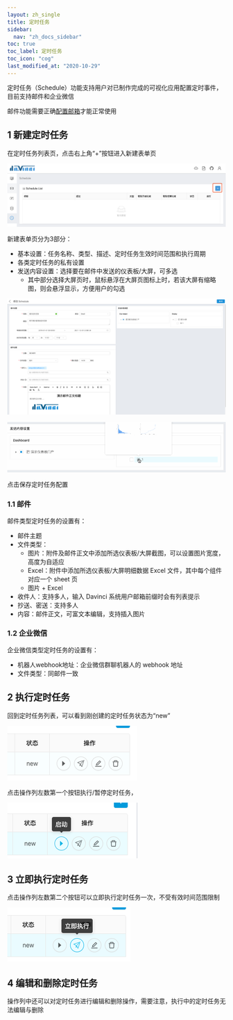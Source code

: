 ```yaml
---
layout: zh_single
title: 定时任务
sidebar:
  nav: "zh_docs_sidebar"
toc: true
toc_label: 定时任务
toc_icon: "cog"
last_modified_at: "2020-10-29"
---
```


定时任务（Schedule）功能支持用户对已制作完成的可视化应用配置定时事件，目前支持邮件和企业微信

邮件功能需要正确[配置邮箱](1.1-deployment#243-mail-配置)才能正常使用

## 1 新建定时任务

在定时任务列表页，点击右上角“+”按钮进入新建表单页

![新建定时任务1](../../assets/images/schedule/1.1.png)

新建表单页分为3部分：
- 基本设置：任务名称、类型、描述、定时任务生效时间范围和执行周期
- 各类定时任务的私有设置
- 发送内容设置：选择要在邮件中发送的仪表板/大屏，可多选
  - 其中部分选择大屏页时，鼠标悬浮在大屏页图标上时，若该大屏有缩略图，则会悬浮显示，方便用户的勾选

![新建定时任务2](../../assets/images/schedule/1.2.png)

![新建定时任务3](../../assets/images/schedule/1.3.gif)

点击保存定时任务配置

### 1.1 邮件

邮件类型定时任务的设置有：

- 邮件主题
- 文件类型：
  - 图片：附件及邮件正文中添加所选仪表板/大屏截图，可以设置图片宽度，高度为自适应
  - Excel：附件中添加所选仪表板/大屏明细数据 Excel 文件，其中每个组件对应一个 sheet 页
  - 图片 + Excel
- 收件人：支持多人，输入 Davinci 系统用户邮箱前缀时会有列表提示
- 抄送、密送：支持多人
- 内容：邮件正文，可富文本编辑，支持插入图片

### 1.2 企业微信

企业微信类型定时任务的设置有：

- 机器人webhook地址：企业微信群聊机器人的 webhook 地址
- 文件类型：同邮件一致

## 2 执行定时任务

回到定时任务列表，可以看到刚创建的定时任务状态为“new”

![执行定时任务1](../../assets/images/schedule/2.1.png)

点击操作列左数第一个按钮执行/暂停定时任务，

![执行定时任务2](../../assets/images/schedule/2.2.png)

## 3 立即执行定时任务

点击操作列左数第二个按钮可以立即执行定时任务一次，不受有效时间范围限制

![立即执行定时任务1](../../assets/images/schedule/3.1.png)

## 4 编辑和删除定时任务

操作列中还可以对定时任务进行编辑和删除操作，需要注意，执行中的定时任务无法编辑与删除
